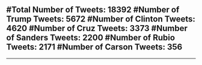 #Total Number of Tweets: 18392 
#Number of Trump Tweets: 5672
#Number of Clinton Tweets: 4620
#Number of Cruz Tweets: 3373
#Number of Sanders Tweets: 2200
#Number of Rubio Tweets: 2171
#Number of Carson Tweets: 356
---
---
